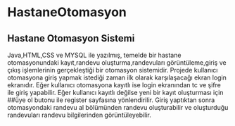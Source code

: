 # HastaneOtomasyon
## Hastane Otomasyon Sistemi
 Java,HTML,CSS ve MYSQL ile yazılmış, temelde bir hastane otomasyonundaki kayıt,randevu oluşturma,randevuları görüntüleme,giriş ve çıkış işlemlerinin gerçekleştiği bir otomasyon sistemidir.
 Projede kullanıcı otomasyona giriş yapmak istediği zaman ilk olarak karşılaşacağı ekran login ekranıdır.
 Eğer kullanıcı otomasyona kayıtlı ise login ekranından tc ve şifre ile giriş yapabilir.
 Eğer kullanıcı kayıtlı değilse yeni bir kayıt oluşturması için ##üye ol butonu ile register sayfasına yönlendirilir.
 Giriş yaptıktan sonra  otomasyondaki randevu al bölümünden randevu oluşturabilir ve oluşturduğu randevuları randevu bilgilerinden görüntüleyebilir.
 

